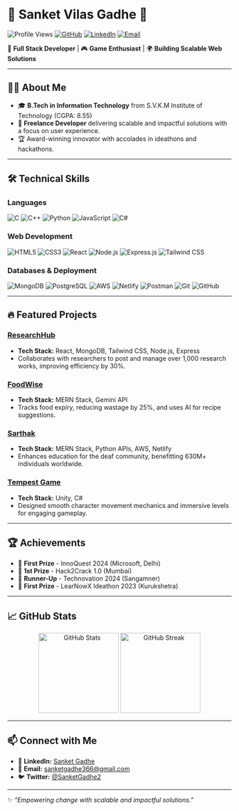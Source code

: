# 🌟 Sanket Vilas Gadhe 🌟  

![Profile Views](https://komarev.com/ghpvc/?username=SanketGadhe&color=blue)
[![GitHub](https://img.shields.io/badge/GitHub-SanketGadhe-black?style=flat-square&logo=github)](https://github.com/SanketGadhe)
[![LinkedIn](https://img.shields.io/badge/LinkedIn-Sanket%20Gadhe-blue?style=flat-square&logo=linkedin)](https://www.linkedin.com/in/sanket-gadhe-81a408229/)
[![Email](https://img.shields.io/badge/Email-sanketgadhe366@gmail.com-red?style=flat-square&logo=gmail)](mailto:sanketgadhe366@gmail.com)

🚀 **Full Stack Developer** | 🎮 **Game Enthusiast** | 🌍 **Building Scalable Web Solutions**

---

## 👩‍💻 About Me
- 🎓 **B.Tech in Information Technology** from S.V.K.M Institute of Technology (CGPA: 8.55)
- 🔨 **Freelance Developer** delivering scalable and impactful solutions with a focus on user experience.
- 🏆 Award-winning innovator with accolades in ideathons and hackathons.

---

## 🛠️ Technical Skills

### **Languages**
![C](https://img.shields.io/badge/C-%2300599C.svg?style=flat-square&logo=c&logoColor=white)
![C++](https://img.shields.io/badge/C++-%2300599C.svg?style=flat-square&logo=c%2B%2B&logoColor=white)
![Python](https://img.shields.io/badge/Python-%233776AB.svg?style=flat-square&logo=python&logoColor=white)
![JavaScript](https://img.shields.io/badge/JavaScript-%23F7DF1E.svg?style=flat-square&logo=javascript&logoColor=black)
![C#](https://img.shields.io/badge/C%23-%23239120.svg?style=flat-square&logo=c-sharp&logoColor=white)

### **Web Development**
![HTML5](https://img.shields.io/badge/HTML5-%23E34F26.svg?style=flat-square&logo=html5&logoColor=white)
![CSS3](https://img.shields.io/badge/CSS3-%231572B6.svg?style=flat-square&logo=css3&logoColor=white)
![React](https://img.shields.io/badge/React-%2361DAFB.svg?style=flat-square&logo=react&logoColor=black)
![Node.js](https://img.shields.io/badge/Node.js-%23339933.svg?style=flat-square&logo=node.js&logoColor=white)
![Express.js](https://img.shields.io/badge/Express.js-%23000000.svg?style=flat-square&logo=express&logoColor=white)
![Tailwind CSS](https://img.shields.io/badge/Tailwind_CSS-%2338B2AC.svg?style=flat-square&logo=tailwind-css&logoColor=white)

### **Databases & Deployment**
![MongoDB](https://img.shields.io/badge/MongoDB-%2347A248.svg?style=flat-square&logo=mongodb&logoColor=white)
![PostgreSQL](https://img.shields.io/badge/PostgreSQL-%23336791.svg?style=flat-square&logo=postgresql&logoColor=white)
![AWS](https://img.shields.io/badge/AWS-%23FF9900.svg?style=flat-square&logo=amazon-aws&logoColor=white)
![Netlify](https://img.shields.io/badge/Netlify-%2300C7B7.svg?style=flat-square&logo=netlify&logoColor=white)
![Postman](https://img.shields.io/badge/Postman-%23FF6C37.svg?style=flat-square&logo=postman&logoColor=white)
![Git](https://img.shields.io/badge/Git-%23F05033.svg?style=flat-square&logo=git&logoColor=white)
![GitHub](https://img.shields.io/badge/GitHub-%23181717.svg?style=flat-square&logo=github&logoColor=white)

---

## 🔥 Featured Projects

### [ResearchHub](https://github.com/SanketGadhe/ResearchHub)
- **Tech Stack:** React, MongoDB, Tailwind CSS, Node.js, Express
- Collaborates with researchers to post and manage over 1,000 research works, improving efficiency by 30%.

### [FoodWise](https://github.com/SanketGadhe/FoodWise)
- **Tech Stack:** MERN Stack, Gemini API
- Tracks food expiry, reducing wastage by 25%, and uses AI for recipe suggestions.

### [Sarthak](https://github.com/SanketGadhe/Sarthak)
- **Tech Stack:** MERN Stack, Python APIs, AWS, Netlify
- Enhances education for the deaf community, benefitting 630M+ individuals worldwide.

### [Tempest Game](https://github.com/SanketGadhe/Tempest-Game)
- **Tech Stack:** Unity, C#
- Designed smooth character movement mechanics and immersive levels for engaging gameplay.

---

## 🏆 Achievements

- 🥇 **First Prize** - InnoQuest 2024 (Microsoft, Delhi)
- 🥇 **1st Prize** - Hack2Crack 1.0 (Mumbai)
- 🥈 **Runner-Up** - Technovation 2024 (Sangamner)
- 🥇 **First Prize** - LearNowX Ideathon 2023 (Kurukshetra)

---

## 📈 GitHub Stats

<p align="center">
  <img src="https://github-readme-stats.vercel.app/api?username=SanketGadhe&show_icons=true&theme=radical" alt="GitHub Stats" height="180px"/>
  <img src="https://github-readme-streak-stats.herokuapp.com?user=SanketGadhe&theme=radical" alt="GitHub Streak" height="180px"/>
</p>

---

## 📫 Connect with Me

- 💼 **LinkedIn:** [Sanket Gadhe](https://www.linkedin.com/in/sanket-gadhe-81a408229/)
- 📧 **Email:** [sanketgadhe366@gmail.com](mailto:sanketgadhe366@gmail.com)
- 🐦 **Twitter:** [@SanketGadhe2](https://twitter.com/SanketGadhe2)

---

✨ *“Empowering change with scalable and impactful solutions.”* 
